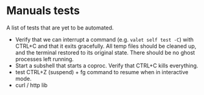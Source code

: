# Manuals tests

A list of tests that are yet to be automated.

- Verify that we can interrupt a command (e.g. `valet self test -C`) with CTRL+C and that it exits gracefully. All temp files should be cleaned up, and the terminal restored to its original state. There should be no ghost processes left running.
- Start a subshell that starts a coproc. Verify that CTRL+C kills everything.
- test CTRL+Z (suspend) + fg command to resume when in interactive mode.
- curl / http lib
